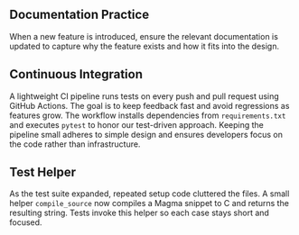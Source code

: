 ## Documentation Practice
When a new feature is introduced, ensure the relevant documentation is updated to capture why the feature exists and how it fits into the design.

## Continuous Integration
A lightweight CI pipeline runs tests on every push and pull request using GitHub Actions. The goal is to keep feedback fast and avoid regressions as features grow. The workflow installs dependencies from `requirements.txt` and executes `pytest` to honor our test-driven approach. Keeping the pipeline small adheres to simple design and ensures developers focus on the code rather than infrastructure.

## Test Helper
As the test suite expanded, repeated setup code cluttered the files. A small helper `compile_source` now compiles a Magma snippet to C and returns the resulting string. Tests invoke this helper so each case stays short and focused.

